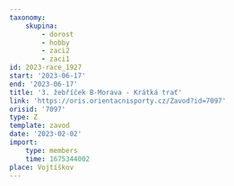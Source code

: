 ```yaml
---
taxonomy:
    skupina:
        - dorost
        - hobby
        - zaci2
        - zaci1
id: 2023-race_1927
start: '2023-06-17'
end: '2023-06-17'
title: '3. žebříček B-Morava - Krátká trať'
link: 'https://oris.orientacnisporty.cz/Zavod?id=7097'
orisid: '7097'
type: Z
template: zavod
date: '2023-02-02'
import:
    type: members
    time: 1675344002
place: Vojtíškov
---
```


